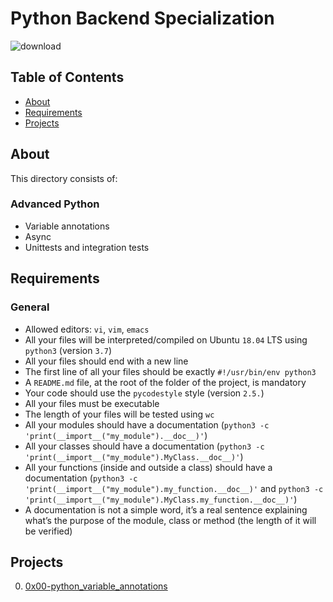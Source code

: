 # Python Backend Specialization
![download](https://github.com/samuelselasi/alx-backend-python/assets/85158665/99a6546e-6867-4434-88a1-e43dd2c3ffc3)

## Table of Contents
* [About](#about)
* [Requirements](#requirements)
* [Projects](#projects)

## About
This directory consists of:

### Advanced Python
- Variable annotations
- Async
- Unittests and integration tests

## Requirements
### General
* Allowed editors: `vi`, `vim`, `emacs`
* All your files will be interpreted/compiled on Ubuntu `18.04` LTS using `python3` (version `3.7`)
* All your files should end with a new line
* The first line of all your files should be exactly `#!/usr/bin/env python3`
* A `README.md` file, at the root of the folder of the project, is mandatory
* Your code should use the `pycodestyle` style (version `2.5.`)
* All your files must be executable
* The length of your files will be tested using `wc`
* All your modules should have a documentation (`python3 -c 'print(__import__("my_module").__doc__)'`)
* All your classes should have a documentation (`python3 -c 'print(__import__("my_module").MyClass.__doc__)'`)
* All your functions (inside and outside a class) should have a documentation (`python3 -c 'print(__import__("my_module").my_function.__doc__)'` and `python3 -c 'print(__import__("my_module").MyClass.my_function.__doc__)'`)
* A documentation is not a simple word, it’s a real sentence explaining what’s the purpose of the module, class or method (the length of it will be verified)

## Projects
0. [0x00-python_variable_annotations](./0x00-python_variable_annotations)

